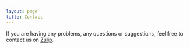 ```yaml
---
layout: page
title: Contact
---
```


If you are having any problems, any questions or suggestions, feel free 
to contact us on [Zulip](https://leanprover.zulipchat.com/#narrow/stream/238830-Lean-for.20the.20curious.20mathematician.202020).
